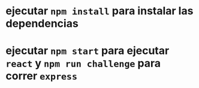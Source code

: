 # ejecutar `npm install` para instalar las dependencias
# ejecutar `npm start` para ejecutar `react` y `npm run challenge` para correr `express`